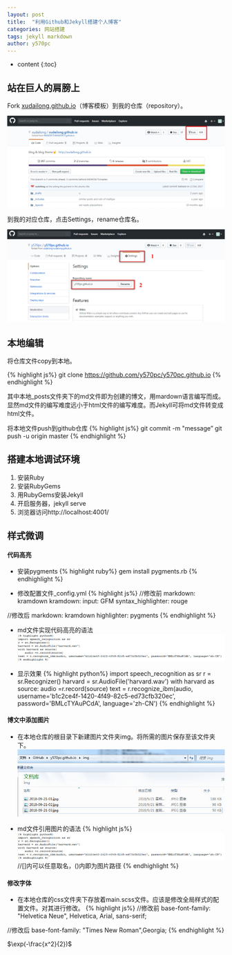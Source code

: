 ```yaml
---
layout: post
title:  "利用Github和Jekyll搭建个人博客"
categories: 网站搭建
tags: jekyll markdown 
author: y570pc
---
```


* content
{:toc}

## 站在巨人的肩膀上
Fork [xudailong.github.io](https://github.com/xudailong/xudailong.github.io)（博客模板）到我的仓库（repository）。

![01](/img/2018-09-21-01.jpg)

到我的对应仓库，点击Settings，rename仓库名。

![02](/img/2018-09-21-02.jpg)

## 本地编辑
将仓库文件copy到本地。

{% highlight js%}
git clone https://github.com/y570pc/y570pc.github.io
{% endhighlight %}

其中本地_posts文件夹下的md文件即为创建的博文，用mardown语言编写而成。显然md文件的编写难度远小于html文件的编写难度。而Jekyll可将md文件转变成html文件。

将本地文件push到github仓库
{% highlight js%}
git commit -m "message”
git push -u origin master
{% endhighlight %}

## 搭建本地调试环境
1. 安装Ruby 
2. 安装RubyGems
3. 用RubyGems安装Jekyll
4. 开启服务器，jekyll serve
5. 浏览器访问http://localhost:4001/ 


## 样式微调
#### 代码高亮
* 安装pygments
{% highlight ruby%}
gem install pygments.rb
{% endhighlight %}

* 修改配置文件_config.yml
{% highlight js%}
//修改前
markdown: kramdown
kramdown:
  input: GFM
  syntax_highlighter: rouge
  
//修改后
markdown: kramdown
highlighter: pygments
{% endhighlight %}

* md文件实现代码高亮的语法
![03](/img/2018-09-21-03.jpg)

* 显示效果
{% highlight python%}
import speech_recognition as sr
r = sr.Recognizer()
harvard = sr.AudioFile('harvard.wav')
with harvard as source:
    audio =r.record(source)
text = r.recognize_ibm(audio, username='b1c2ce4f-1420-4f49-82c5-ed73cfb320ec', password='BMLcTYAuPCdA', language='zh-CN')
{% endhighlight %}

#### 博文中添加图片
* 在本地仓库的根目录下新建图片文件夹img。将所需的图片保存至该文件夹下。
![04](/img/2018-09-21-04.jpg)

* md文件引用图片的语法
{% highlight js%}
![03](/img/2018-09-21-03.jpg) //[]内可以任意取名，()内即为图片路径
{% endhighlight %}

#### 修改字体
* 在本地仓库的css文件夹下存放着main.scss文件。应该是修改全局样式的配置文件。对其进行修改。
{% highlight js%}
//修改前
base-font-family: "Helvetica Neue", Helvetica, Arial, sans-serif;
  
//修改后
base-font-family: "Times New Roman",Georgia;
{% endhighlight %}

$\exp(-\frac{x^2}{2})$

